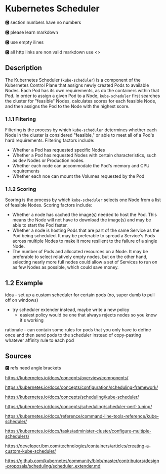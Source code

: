 # Kubernetes Scheduler

:o2: section numbers have no numbers

:o2: please learn markdown

:o2: use empty ilines

:o2: all http links are non valid markdown use <>

## Description

The Kubernetes Scheduler (`kube-scheduler`) is a component of the Kubernetes Control Plane that assigns newly created Pods to available Nodes. Each Pod has its own requirements, as do the containers within that Pod. In order to assign a given Pod to a Node, `kube-scheduler` first searches the cluster for "feasible" Nodes, calculates scores for each feasible Node, and then assigns the Pod to the Node with the highest score.

### 1.1.1 Filtering

Filtering is the process by which `kube-scheduler` determines whether each Node in the cluster is considered "feasible," or able to meet all of a Pod's hard requirements. Filtering factors include:

* Whether a Pod has requested specific Nodes
* Whether a Pod has requested Nodes with certain characteristics, such as dev Nodes or Production nodes.
* Whether each node can accommodate the Pod's memory and CPU requirements
* Whether each noe can mount the Volumes requested by the Pod

### 1.1.2 Scoring

Scoring is the process by which `kube-scheduler` selects one Node from a list of feasible Nodes. Scoring factors include:

* Whether a node has cached the image(s) needed to host the Pod. This means the Node will not have to download the 
image(s) and may be able to start the Pod faster.
* Whether a node is hosting Pods that are part of the same Service as the Pod being scheduled. It may be preferable to spread a Service's Pods across multiple Nodes to make it more resilient to the failure of a single Node.
* The number of Pods and allocated resources on a Node. It may be preferable to select relatively empty nodes, but on the other hand, selecting nearly more full nodes could allow a set of Services to run on as few Nodes as possible, which could save money.

## 1.2 Example

idea - set up a custom scheduler for certain pods (no, super dumb to pull off on windows)

- try scheduler extender instead, maybe write a new policy
  - easiest policy would be one that always rejects nodes so you know it's working

rationale - can contain some rules for pods that you only have to define once and then send pods to the scheduler instead of copy-pasting whatever affinity rule to each pod


## Sources

:o2: refs need angle brackets

https://kubernetes.io/docs/concepts/overview/components/

https://kubernetes.io/docs/concepts/configuration/scheduling-framework/

https://kubernetes.io/docs/concepts/scheduling/kube-scheduler/

https://kubernetes.io/docs/concepts/scheduling/scheduler-perf-tuning/

https://kubernetes.io/docs/reference/command-line-tools-reference/kube-scheduler/

https://kubernetes.io/docs/tasks/administer-cluster/configure-multiple-schedulers/

https://developer.ibm.com/technologies/containers/articles/creating-a-custom-kube-scheduler/

https://github.com/kubernetes/community/blob/master/contributors/design-proposals/scheduling/scheduler_extender.md
